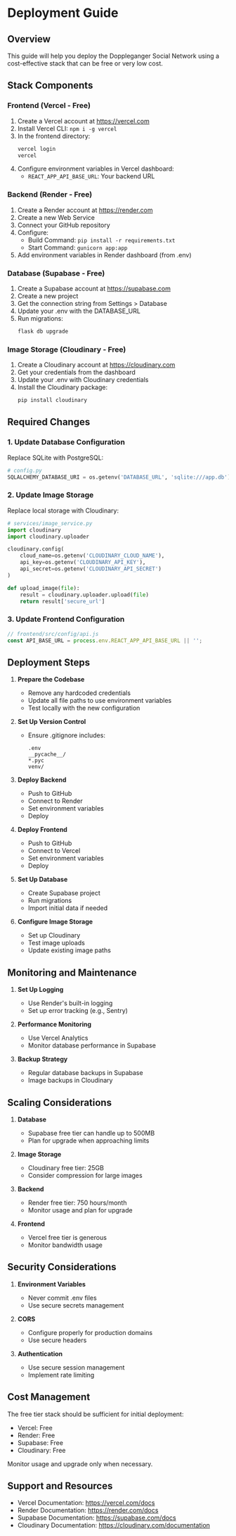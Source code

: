 # Deployment Guide

## Overview
This guide will help you deploy the Doppleganger Social Network using a cost-effective stack that can be free or very low cost.

## Stack Components

### Frontend (Vercel - Free)
1. Create a Vercel account at https://vercel.com
2. Install Vercel CLI: `npm i -g vercel`
3. In the frontend directory:
   ```bash
   vercel login
   vercel
   ```
4. Configure environment variables in Vercel dashboard:
   - `REACT_APP_API_BASE_URL`: Your backend URL

### Backend (Render - Free)
1. Create a Render account at https://render.com
2. Create a new Web Service
3. Connect your GitHub repository
4. Configure:
   - Build Command: `pip install -r requirements.txt`
   - Start Command: `gunicorn app:app`
5. Add environment variables in Render dashboard (from .env)

### Database (Supabase - Free)
1. Create a Supabase account at https://supabase.com
2. Create a new project
3. Get the connection string from Settings > Database
4. Update your .env with the DATABASE_URL
5. Run migrations:
   ```bash
   flask db upgrade
   ```

### Image Storage (Cloudinary - Free)
1. Create a Cloudinary account at https://cloudinary.com
2. Get your credentials from the dashboard
3. Update your .env with Cloudinary credentials
4. Install the Cloudinary package:
   ```bash
   pip install cloudinary
   ```

## Required Changes

### 1. Update Database Configuration
Replace SQLite with PostgreSQL:
```python
# config.py
SQLALCHEMY_DATABASE_URI = os.getenv('DATABASE_URL', 'sqlite:///app.db')
```

### 2. Update Image Storage
Replace local storage with Cloudinary:
```python
# services/image_service.py
import cloudinary
import cloudinary.uploader

cloudinary.config(
    cloud_name=os.getenv('CLOUDINARY_CLOUD_NAME'),
    api_key=os.getenv('CLOUDINARY_API_KEY'),
    api_secret=os.getenv('CLOUDINARY_API_SECRET')
)

def upload_image(file):
    result = cloudinary.uploader.upload(file)
    return result['secure_url']
```

### 3. Update Frontend Configuration
```javascript
// frontend/src/config/api.js
const API_BASE_URL = process.env.REACT_APP_API_BASE_URL || '';
```

## Deployment Steps

1. **Prepare the Codebase**
   - Remove any hardcoded credentials
   - Update all file paths to use environment variables
   - Test locally with the new configuration

2. **Set Up Version Control**
   - Ensure .gitignore includes:
     ```
     .env
     __pycache__/
     *.pyc
     venv/
     ```

3. **Deploy Backend**
   - Push to GitHub
   - Connect to Render
   - Set environment variables
   - Deploy

4. **Deploy Frontend**
   - Push to GitHub
   - Connect to Vercel
   - Set environment variables
   - Deploy

5. **Set Up Database**
   - Create Supabase project
   - Run migrations
   - Import initial data if needed

6. **Configure Image Storage**
   - Set up Cloudinary
   - Test image uploads
   - Update existing image paths

## Monitoring and Maintenance

1. **Set Up Logging**
   - Use Render's built-in logging
   - Set up error tracking (e.g., Sentry)

2. **Performance Monitoring**
   - Use Vercel Analytics
   - Monitor database performance in Supabase

3. **Backup Strategy**
   - Regular database backups in Supabase
   - Image backups in Cloudinary

## Scaling Considerations

1. **Database**
   - Supabase free tier can handle up to 500MB
   - Plan for upgrade when approaching limits

2. **Image Storage**
   - Cloudinary free tier: 25GB
   - Consider compression for large images

3. **Backend**
   - Render free tier: 750 hours/month
   - Monitor usage and plan for upgrade

4. **Frontend**
   - Vercel free tier is generous
   - Monitor bandwidth usage

## Security Considerations

1. **Environment Variables**
   - Never commit .env files
   - Use secure secrets management

2. **CORS**
   - Configure properly for production domains
   - Use secure headers

3. **Authentication**
   - Use secure session management
   - Implement rate limiting

## Cost Management

The free tier stack should be sufficient for initial deployment:
- Vercel: Free
- Render: Free
- Supabase: Free
- Cloudinary: Free

Monitor usage and upgrade only when necessary.

## Support and Resources

- Vercel Documentation: https://vercel.com/docs
- Render Documentation: https://render.com/docs
- Supabase Documentation: https://supabase.com/docs
- Cloudinary Documentation: https://cloudinary.com/documentation 